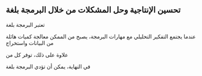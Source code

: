 ## تحسين الإنتاجية وحل المشكلات من خلال البرمجة بلغة

تعتبر البرمجة بلغة

عندما يجتمع التفكير التحليلي مع مهارات البرمجة، يصبح من الممكن معالجة كميات هائلة من البيانات واستخراج

علاوة على ذلك، توفر كل من

في النهاية، يمكن أن تؤدي البرمجة بلغة
